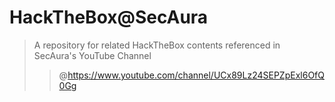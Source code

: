 # HackTheBox@SecAura
> A repository for related HackTheBox contents referenced in SecAura's YouTube Channel
>> @https://www.youtube.com/channel/UCx89Lz24SEPZpExl6OfQ0Gg
